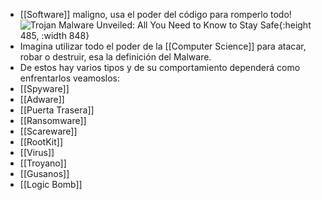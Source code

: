 - [[Software]] maligno, usa el poder del código para romperlo todo!
  ![Trojan Malware Unveiled: All You Need to Know to Stay Safe](https://www.simplilearn.com/ice9/free_resources_article_thumb/What_is_a_Trojan.jpg){:height 485, :width 848}
- Imagina utilizar todo el poder de la [[Computer Science]] para atacar, robar o destruir, esa la definición del Malware.
- De estos hay varios tipos y de su comportamiento dependerá como enfrentarlos veamoslos:
- [[Spyware]]
- [[Adware]]
- [[Puerta Trasera]]
- [[Ransomware]]
- [[Scareware]]
- [[RootKit]]
- [[Virus]]
- [[Troyano]]
- [[Gusanos]]
- [[Logic Bomb]]
